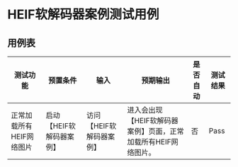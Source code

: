 # HEIF软解码器案例测试用例

## 用例表

| 测试功能           | 预置条件                      | 输入            | 预期输出                                | 是否自动 | 测试结果 |
|----------------|---------------------------|---------------|-------------------------------------|------|------|
| 正常加载所有HEIF网络图片 | 	启动【HEIF软解码器案例】 | 	访问【HEIF软解码器案例】	 | 进入会出现【HEIF软解码器案例】页面，正常加载所有HEIF网络图片。 | 否    | Pass |